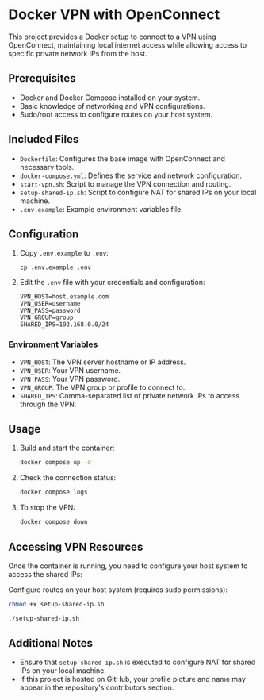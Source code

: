 # Docker VPN with OpenConnect

This project provides a Docker setup to connect to a VPN using OpenConnect, maintaining local internet access while allowing access to specific private network IPs from the host.

## Prerequisites

- Docker and Docker Compose installed on your system.
- Basic knowledge of networking and VPN configurations.
- Sudo/root access to configure routes on your host system.

## Included Files

- `Dockerfile`: Configures the base image with OpenConnect and necessary tools.
- `docker-compose.yml`: Defines the service and network configuration.
- `start-vpn.sh`: Script to manage the VPN connection and routing.
- `setup-shared-ip.sh`: Script to configure NAT for shared IPs on your local machine.
- `.env.example`: Example environment variables file.

## Configuration

1. Copy `.env.example` to `.env`:
   ```
   cp .env.example .env
   ```

2. Edit the `.env` file with your credentials and configuration:
   ```
   VPN_HOST=host.example.com
   VPN_USER=username
   VPN_PASS=password
   VPN_GROUP=group
   SHARED_IPS=192.168.0.0/24
   ```

### Environment Variables

- `VPN_HOST`: The VPN server hostname or IP address.
- `VPN_USER`: Your VPN username.
- `VPN_PASS`: Your VPN password.
- `VPN_GROUP`: The VPN group or profile to connect to.
- `SHARED_IPS`: Comma-separated list of private network IPs to access through the VPN.

## Usage

1. Build and start the container:
   ```bash
   docker compose up -d
   ```

2. Check the connection status:
   ```bash
   docker compose logs
   ```

3. To stop the VPN:
   ```bash
   docker compose down
   ```

## Accessing VPN Resources

Once the container is running, you need to configure your host system to access the shared IPs:

Configure routes on your host system (requires sudo permissions):

```bash
chmod +x setup-shared-ip.sh
```

```bash
./setup-shared-ip.sh
```

## Additional Notes

- Ensure that `setup-shared-ip.sh` is executed to configure NAT for shared IPs on your local machine.
- If this project is hosted on GitHub, your profile picture and name may appear in the repository's contributors section.
